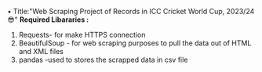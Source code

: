 • Title:"Web Scraping Project of Records in ICC Cricket World Cup, 2023/24 😎" 
**Required Libararies :**
1) Requests- for make HTTPS connection
2) BeautifulSoup - for web scraping purposes to pull the data out of HTML and XML files
3) pandas -used to stores the scrapped data in csv file
